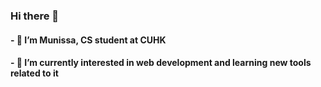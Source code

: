 ### Hi there 👋

#### - 🔭 I’m Munissa, CS student at CUHK 
#### - 🌱 I’m currently interested in web development and learning new tools related to it

<!--
**AdkhamovaMunissa/AdkhamovaMunissa** is a ✨ _special_ ✨ repository because its `README.md` (this file) appears on your GitHub profile.

Here are some ideas to get you started:

- 🔭 I’m Munissa, a CS student at CUHK 
- 🌱 I’m currently interested in web development and learning new tools related to it
-->
